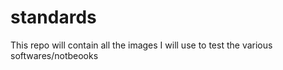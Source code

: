 # standards
This repo will contain all the images I will use to test the various softwares/notbeooks
